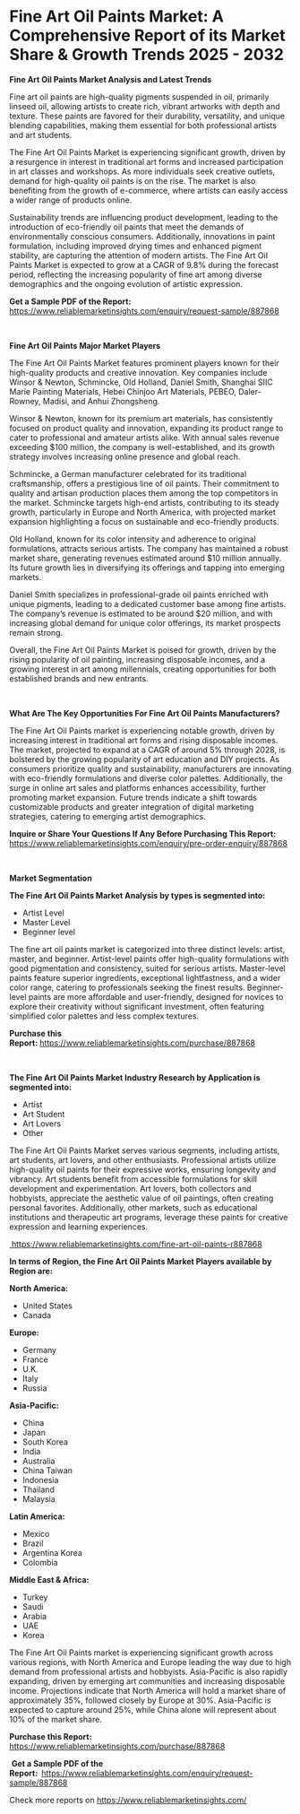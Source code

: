<p><h1>Fine Art Oil Paints Market: A Comprehensive Report of its Market Share & Growth Trends 2025 - 2032</h1></p><p><strong>Fine Art Oil Paints Market Analysis and Latest Trends</strong></p>
<p><p>Fine art oil paints are high-quality pigments suspended in oil, primarily linseed oil, allowing artists to create rich, vibrant artworks with depth and texture. These paints are favored for their durability, versatility, and unique blending capabilities, making them essential for both professional artists and art students.</p><p>The Fine Art Oil Paints Market is experiencing significant growth, driven by a resurgence in interest in traditional art forms and increased participation in art classes and workshops. As more individuals seek creative outlets, demand for high-quality oil paints is on the rise. The market is also benefiting from the growth of e-commerce, where artists can easily access a wider range of products online. </p><p>Sustainability trends are influencing product development, leading to the introduction of eco-friendly oil paints that meet the demands of environmentally conscious consumers. Additionally, innovations in paint formulation, including improved drying times and enhanced pigment stability, are capturing the attention of modern artists. The Fine Art Oil Paints Market is expected to grow at a CAGR of 9.8% during the forecast period, reflecting the increasing popularity of fine art among diverse demographics and the ongoing evolution of artistic expression.</p></p>
<p><strong>Get a Sample PDF of the Report:&nbsp;</strong> <a href="https://www.reliablemarketinsights.com/enquiry/request-sample/887868?utm_campaign=2636&utm_medium=2&utm_source=Github&utm_content=ia&utm_term=31032025&utm_id=fine-art-oil-paints">https://www.reliablemarketinsights.com/enquiry/request-sample/887868</a></p>
<p>&nbsp;</p>
<p><strong>Fine Art Oil Paints Major Market Players</strong></p>
<p><p>The Fine Art Oil Paints Market features prominent players known for their high-quality products and creative innovation. Key companies include Winsor & Newton, Schmincke, Old Holland, Daniel Smith, Shanghai SIIC Marie Painting Materials, Hebei Chinjoo Art Materials, PEBEO, Daler-Rowney, Madisi, and Anhui Zhongsheng.</p><p>Winsor & Newton, known for its premium art materials, has consistently focused on product quality and innovation, expanding its product range to cater to professional and amateur artists alike. With annual sales revenue exceeding $100 million, the company is well-established, and its growth strategy involves increasing online presence and global reach.</p><p>Schmincke, a German manufacturer celebrated for its traditional craftsmanship, offers a prestigious line of oil paints. Their commitment to quality and artisan production places them among the top competitors in the market. Schmincke targets high-end artists, contributing to its steady growth, particularly in Europe and North America, with projected market expansion highlighting a focus on sustainable and eco-friendly products.</p><p>Old Holland, known for its color intensity and adherence to original formulations, attracts serious artists. The company has maintained a robust market share, generating revenues estimated around $10 million annually. Its future growth lies in diversifying its offerings and tapping into emerging markets.</p><p>Daniel Smith specializes in professional-grade oil paints enriched with unique pigments, leading to a dedicated customer base among fine artists. The company’s revenue is estimated to be around $20 million, and with increasing global demand for unique color offerings, its market prospects remain strong.</p><p>Overall, the Fine Art Oil Paints Market is poised for growth, driven by the rising popularity of oil painting, increasing disposable incomes, and a growing interest in art among millennials, creating opportunities for both established brands and new entrants.</p></p>
<p>&nbsp;</p>
<p><strong>What Are The Key Opportunities For Fine Art Oil Paints Manufacturers?</strong></p>
<p><p>The Fine Art Oil Paints market is experiencing notable growth, driven by increasing interest in traditional art forms and rising disposable incomes. The market, projected to expand at a CAGR of around 5% through 2028, is bolstered by the growing popularity of art education and DIY projects. As consumers prioritize quality and sustainability, manufacturers are innovating with eco-friendly formulations and diverse color palettes. Additionally, the surge in online art sales and platforms enhances accessibility, further promoting market expansion. Future trends indicate a shift towards customizable products and greater integration of digital marketing strategies, catering to emerging artist demographics.</p></p>
<p><strong>Inquire or Share Your Questions If Any Before Purchasing This Report:</strong> <a href="https://www.reliablemarketinsights.com/enquiry/pre-order-enquiry/887868?utm_campaign=2636&utm_medium=2&utm_source=Github&utm_content=ia&utm_term=31032025&utm_id=fine-art-oil-paints">https://www.reliablemarketinsights.com/enquiry/pre-order-enquiry/887868</a></p>
<p>&nbsp;</p>
<p><strong>Market Segmentation</strong></p>
<p><strong>The Fine Art Oil Paints Market Analysis by types is segmented into:</strong></p>
<p><ul><li>Artist Level</li><li>Master Level</li><li>Beginner level</li></ul></p>
<p><p>The fine art oil paints market is categorized into three distinct levels: artist, master, and beginner. Artist-level paints offer high-quality formulations with good pigmentation and consistency, suited for serious artists. Master-level paints feature superior ingredients, exceptional lightfastness, and a wider color range, catering to professionals seeking the finest results. Beginner-level paints are more affordable and user-friendly, designed for novices to explore their creativity without significant investment, often featuring simplified color palettes and less complex textures.</p></p>
<p><strong>Purchase this Report:&nbsp;</strong><a href="https://www.reliablemarketinsights.com/purchase/887868?utm_campaign=2636&utm_medium=2&utm_source=Github&utm_content=ia&utm_term=31032025&utm_id=fine-art-oil-paints">https://www.reliablemarketinsights.com/purchase/887868</a></p>
<p>&nbsp;</p>
<p><strong>The Fine Art Oil Paints Market Industry Research by Application is segmented into:</strong></p>
<p><ul><li>Artist</li><li>Art Student</li><li>Art Lovers</li><li>Other</li></ul></p>
<p><p>The Fine Art Oil Paints Market serves various segments, including artists, art students, art lovers, and other enthusiasts. Professional artists utilize high-quality oil paints for their expressive works, ensuring longevity and vibrancy. Art students benefit from accessible formulations for skill development and experimentation. Art lovers, both collectors and hobbyists, appreciate the aesthetic value of oil paintings, often creating personal favorites. Additionally, other markets, such as educational institutions and therapeutic art programs, leverage these paints for creative expression and learning experiences.</p></p>
<p><a href="https://www.reliablemarketinsights.com/fine-art-oil-paints-r887868?utm_campaign=2636&utm_medium=2&utm_source=Github&utm_content=ia&utm_term=31032025&utm_id=fine-art-oil-paints">&nbsp;https://www.reliablemarketinsights.com/fine-art-oil-paints-r887868</a></p>
<p><strong>In terms of Region, the Fine Art Oil Paints Market Players available by Region are:</strong></p>
<p>
    <p> <strong> North America: </strong>
        <ul>
            <li>United States</li>
            <li>Canada</li>
        </ul>
        </p> 
    <p> <strong> Europe: </strong>
        <ul>
            <li>Germany</li>
            <li>France</li>
            <li>U.K.</li>
            <li>Italy</li>
            <li>Russia</li>
        </ul>
        </p> 
    <p> <strong> Asia-Pacific: </strong>
        <ul>
            <li>China</li>
            <li>Japan</li>
            <li>South Korea</li>
            <li>India</li>
            <li>Australia</li>
            <li>China Taiwan</li>
            <li>Indonesia</li>
            <li>Thailand</li>
            <li>Malaysia</li>
        </ul>
        </p> 
    <p> <strong> Latin America: </strong>
        <ul>
            <li>Mexico</li>
            <li>Brazil</li>
            <li>Argentina Korea</li>
            <li>Colombia</li>
        </ul>
        </p> 
    <p> <strong> Middle East & Africa: </strong>
        <ul>
            <li>Turkey</li>
            <li>Saudi</li>
            <li>Arabia</li>
            <li>UAE</li>
            <li>Korea</li>
        </ul>
    </p>
    </p>
<p><p>The Fine Art Oil Paints market is experiencing significant growth across various regions, with North America and Europe leading the way due to high demand from professional artists and hobbyists. Asia-Pacific is also rapidly expanding, driven by emerging art communities and increasing disposable income. Projections indicate that North America will hold a market share of approximately 35%, followed closely by Europe at 30%. Asia-Pacific is expected to capture around 25%, while China alone will represent about 10% of the market share.</p></p>
<p><strong>Purchase this Report: </strong><a href="https://www.reliablemarketinsights.com/purchase/887868?utm_campaign=2636&utm_medium=2&utm_source=Github&utm_content=ia&utm_term=31032025&utm_id=fine-art-oil-paints">https://www.reliablemarketinsights.com/purchase/887868</a></p>
<p>&nbsp;<strong>Get a Sample PDF of the Report:&nbsp;&nbsp;</strong><a href="https://www.reliablemarketinsights.com/enquiry/request-sample/887868?utm_campaign=2636&utm_medium=2&utm_source=Github&utm_content=ia&utm_term=31032025&utm_id=fine-art-oil-paints">https://www.reliablemarketinsights.com/enquiry/request-sample/887868</a></p>
<p><strong></strong></p>
<p>Check more reports on <a href="https://www.reliablemarketinsights.com/?utm_campaign=2636&utm_medium=2&utm_source=Github&utm_content=ia&utm_term=31032025&utm_id=fine-art-oil-paints">https://www.reliablemarketinsights.com/</a></p>